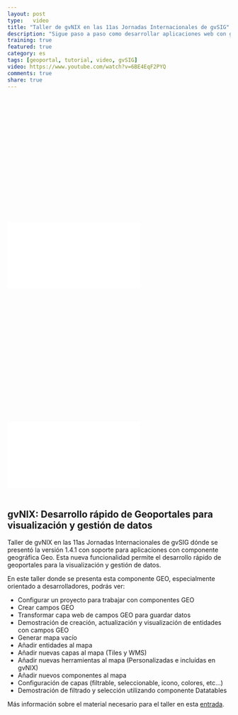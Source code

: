 ```yaml
---
layout: post
type:	video
title: "Taller de gvNIX en las 11as Jornadas Internacionales de gvSIG"
description: "Sigue paso a paso como desarrollar aplicaciones web con gvNIX"
training: true
featured: true
category: es
tags: [geoportal, tutorial, video, gvSIG]
video: https://www.youtube.com/watch?v=6BE4EqF2PYQ
comments: true
share: true
---
```


<div class="fluid-width-video-wrapper" style="padding-top: 56.2766%;">
<iframe src="//www.youtube.com/embed/j0YUTuGyntw?theme=light&amp;color=white" frameborder="0" allowfullscreen=""> </iframe>
</div>

<br>

<div class="fluid-width-video-wrapper" style="padding-top: 56.2766%;">
<iframe src="//www.youtube.com/embed/W39_6-a271E?theme=light&amp;color=white" frameborder="0" allowfullscreen=""> </iframe>
</div>

<br>

## gvNIX: Desarrollo rápido de Geoportales para visualización y gestión de datos

Taller de gvNIX en las 11as Jornadas Internacionales de gvSIG dónde se
presentó la versión 1.4.1 con soporte para aplicaciones con componente geográfica Geo.
Esta nueva funcionalidad permite el desarrollo rápido de geoportales
para la visualización y gestión de datos.

En este taller donde se presenta esta componente GEO, especialmente orientado a desarrolladores, podrás ver:

* Configurar un proyecto para trabajar con componentes GEO
* Crear campos GEO
* Transformar capa web de campos GEO para guardar datos
* Demostración de creación, actualización y visualización de entidades con campos GEO
* Generar mapa vacío
* Añadir entidades al mapa
* Añadir nuevas capas al mapa (Tiles y WMS)
* Añadir nuevas herramientas al mapa (Personalizadas e incluídas en gvNIX)
* Añadir nuevos componentes al mapa
* Configuración de capas (filtrable, seleccionable, icono, colores, etc…)
* Demostración de filtrado y selección utilizando componente Datatables

Más información sobre el material necesario para el taller en esta [entrada](http://www.gvnix.org/es/gvnix-11jornadas-gvsig/).

